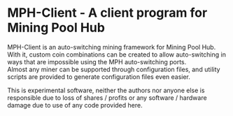 # MPH-Client - A client program for Mining Pool Hub

MPH-Client is an auto-switching mining framework for Mining Pool Hub.  With it, custom coin combinations can be created to allow auto-switching in ways that are impossible using the MPH auto-switching ports.  
Almost any miner can be supported through configuration files, and utility scripts are provided to generate configuration files even easier.

This is experimental software, neither the authors nor anyone else is responsible due to loss of shares / profits or any software / hardware damage due to use of any code provided here.